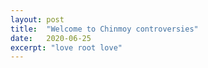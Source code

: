 ```yaml
---
layout: post
title:  "Welcome to Chinmoy controversies"
date:   2020-06-25
excerpt: "love root love"
---
```

